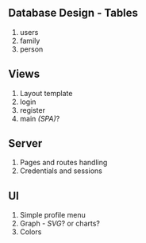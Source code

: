 ## Database Design - Tables

1. users
2. family
3. person

## Views

1. Layout template
2. login
3. register
4. main _(SPA)_?

## Server

1. Pages and routes handling
2. Credentials and sessions

## UI

1. Simple profile menu
2. Graph - _SVG_? or charts?
3. Colors
